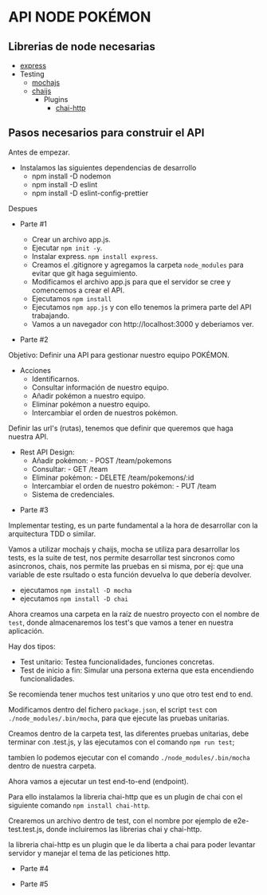 # API NODE POKÉMON

## Librerias de node necesarias

- [express](https://www.npmjs.com/package/express)
- Testing
  - [mochajs](https://mochajs.org/)
  - [chaijs](https://www.chaijs.com/)
    - Plugins
      - [chai-http](https://www.chaijs.com/plugins/chai-http/)

## Pasos necesarios para construir el API

Antes de empezar.

- Instalamos las siguientes dependencias de desarrollo
  - npm install -D nodemon
  - npm install -D eslint
  - npm install -D eslint-config-prettier

Despues

- Parte #1

  - Crear un archivo app.js.
  - Ejecutar `npm init -y`.
  - Instalar express. `npm install express`.
  - Creamos el .gitignore y agregamos la carpeta `node_modules` para evitar que git haga seguimiento.
  - Modificamos el archivo app.js para que el servidor se cree y comencemos a crear el API.
  - Ejecutamos `npm install`
  - Ejecutamos `npm app.js` y con ello tenemos la primera parte del API trabajando.
  - Vamos a un navegador con http://localhost:3000 y deberiamos ver.

- Parte #2

Objetivo: Definir una API para gestionar nuestro equipo POKÉMON.

- Acciones
  - Identificarnos.
  - Consultar información de nuestro equipo.
  - Añadir pokémon a nuestro equipo.
  - Eliminar pokémon a nuestro equipo.
  - Intercambiar el orden de nuestros pokémon.

Definir las url's (rutas), tenemos que definir que queremos que haga nuestra API.

- Rest API Design:
  - Añadir pokémon: - POST /team/pokemons
  - Consultar: - GET /team
  - Eliminar pokémon: - DELETE /team/pokemons/:id
  - Intercambiar el orden de nuestro pokémon: - PUT /team
  - Sistema de credenciales.

* Parte #3

Implementar testing, es un parte fundamental a la hora de desarrollar con la arquitectura TDD o similar.

Vamos a utilizar mochajs y chaijs, mocha se utiliza para desarrollar los tests, es la suite de test, nos permite desarrollar test sincronos como asincronos, chais, nos permite las pruebas en si misma, por ej: que una variable de este rsultado o esta función devuelva lo que debería devolver.

- ejecutamos `npm install -D mocha`
- ejecutamos `npm install -D chai`

Ahora creamos una carpeta en la raíz de nuestro proyecto con el nombre de `test`, donde almacenaremos los test's que vamos a tener en nuestra aplicación.

Hay dos tipos:

- Test unitario: Testea funcionalidades, funciones concretas.
- Test de inicio a fin: Simular una persona externa que esta encendiendo funcionalidades.

Se recomienda tener muchos test unitarios y uno que otro test end to end.

Modificamos dentro del fichero `package.json`, el script `test` con `./node_modules/.bin/mocha`, para que ejecute las pruebas unitarias.

Creamos dentro de la carpeta test, las diferentes pruebas unitarias, debe terminar con .test.js, y las ejecutamos con el comando `npm run test`;

tambien lo podemos ejecutar con el comando `./node_modules/.bin/mocha` dentro de nuestra carpeta.

Ahora vamos a ejecutar un test end-to-end (endpoint).

Para ello instalamos la libreria chai-http que es un plugin de chai con el siguiente comando `npm install chai-http`.

Crearemos un archivo dentro de test, con el nombre por ejemplo de e2e-test.test.js, donde incluiremos las librerias chai y chai-http.

la libreria chai-http es un plugin que le da liberta a chai para poder levantar servidor y manejar el tema de las peticiones http.

- Parte #4

- Parte #5

